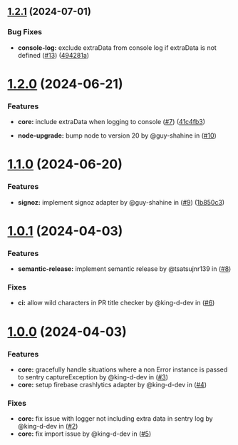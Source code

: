 ## [1.2.1](https://github.com/akadenia/AkadeniaLogger/compare/1.2.0...1.2.1) (2024-07-01)


### Bug Fixes

* **console-log:** exclude extraData from console log if extraData is not defined ([#13](https://github.com/akadenia/AkadeniaLogger/issues/13)) ([494281a](https://github.com/akadenia/AkadeniaLogger/commit/494281a1dad3ac359b18e78f1d1c29b494c4d4a4))

# [1.2.0](https://github.com/akadenia/AkadeniaLogger/compare/1.1.0...1.2.0) (2024-06-21)

### Features

* **core:** include extraData when logging to console ([#7](https://github.com/akadenia/AkadeniaLogger/issues/7)) ([41c4fb3](https://github.com/akadenia/AkadeniaLogger/commit/41c4fb3f0253dc492e8daa0092bccc79f3372686))

* **node-upgrade:** bump node to version 20 by @guy-shahine in ([#10](https://github.com/akadenia/AkadeniaLogger/issues/10))

# [1.1.0](https://github.com/akadenia/AkadeniaLogger/compare/1.0.1...1.1.0) (2024-06-20)

### Features

* **signoz:** implement signoz adapter by @guy-shahine in ([#9](https://github.com/akadenia/AkadeniaLogger/issues/9)) ([1b850c3](https://github.com/akadenia/AkadeniaLogger/commit/1b850c3fc70a25961347c4edb08616d4b6ef0141))

# [1.0.1](https://github.com/akadenia/AkadeniaLogger/compare/1.0.0...1.0.1) (2024-04-03)

### Features

* **semantic-release:** implement semantic release by @tsatsujnr139 in ([#8](https://github.com/akadenia/AkadeniaLogger/issues/8))

### Fixes

* **ci:** allow wild characters in PR title checker by @king-d-dev in ([#6](https://github.com/akadenia/AkadeniaLogger/issues/6))

# [1.0.0](https://github.com/akadenia/AkadeniaLogger/commits/v1.0.0) (2024-04-03)

### Features

* **core:** gracefully handle situations where a non Error instance is passed to sentry captureException by @king-d-dev in ([#3](https://github.com/akadenia/AkadeniaLogger/issues/3))
* **core:** setup firebase crashlytics adapter by @king-d-dev in ([#4](https://github.com/akadenia/AkadeniaLogger/issues/4))

### Fixes

* **core:** fix issue with logger not including extra data in sentry log by @king-d-dev in ([#2](https://github.com/akadenia/AkadeniaLogger/issues/2))
* **core:** fix import issue by @king-d-dev in ([#5](https://github.com/akadenia/AkadeniaLogger/issues/5))
